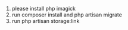 1) please install php imagick 
2) run composer install and php artisan migrate 
3) run php artisan storage:link
